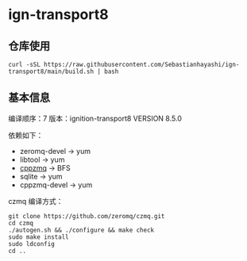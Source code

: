 # ign-transport8

## 仓库使用

```
curl -sSL https://raw.githubusercontent.com/Sebastianhayashi/ign-transport8/main/build.sh | bash
```

## 基本信息

编译顺序：7
版本：ignition-transport8 VERSION 8.5.0

依赖如下：

- zeromq-devel -> yum
- libtool -> yum
- [cppzmq](https://github.com/zeromq/czmq.git) -> BFS
- sqlite -> yum
- cppzmq-devel -> yum

czmq 编译方式：

```
git clone https://github.com/zeromq/czmq.git
cd czmq
./autogen.sh && ./configure && make check
sudo make install
sudo ldconfig
cd ..
```